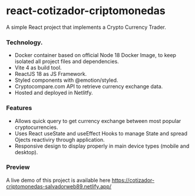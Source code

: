 # react-cotizador-criptomonedas

A simple React project that implements a Crypto Currency Trader.

### Technology.

- Docker container based on official Node 18 Docker Image, to keep isolated all project files and dependencies.
- Vite 4 as build tool.
- ReactJS 18 as JS Framework.
- Styled components with @emotion/styled.
- Cryptocompare.com API to retrieve currency exchange data.
- Hosted and deployed in Netlitfy.

### Features

- Allows quick query to get currency exchange between most popular cryptocurrencies.
- Uses React useState and useEffect Hooks to manage State and spread Ojects reactiviry through application.
- Responsive design to display properly in main device types (mobile and desktop).


### Preview

A live demo of this project is available here https://cotizador-criptomonedas-salvadorweb89.netlify.app/
